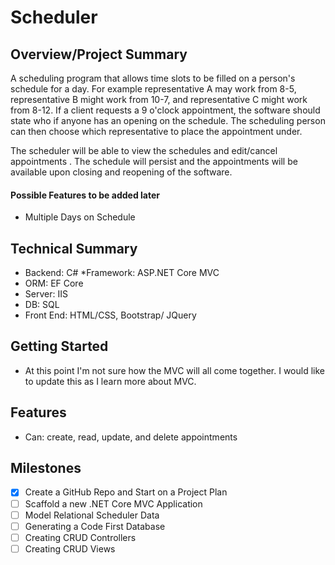 # **Scheduler**

## **Overview/Project Summary**
A scheduling program that allows time slots to be filled on a person's schedule for a day. For example representative A may work from 8-5, representative B might work from 10-7, and representative C might work from 8-12. If a client requests a 9 o'clock appointment, the software should state who if anyone has an opening on the schedule. The scheduling person can then choose which representative to place the appointment under. 

The scheduler will be able to view the schedules and edit/cancel appointments . The schedule will persist and the appointments will be available upon closing and reopening of the software.                                                                 
#### Possible Features to be added later        
* Multiple Days on Schedule
        



## **Technical Summary**
* Backend: C#
*Framework: ASP.NET Core MVC
* ORM: EF Core
* Server: IIS
* DB: SQL
* Front End: HTML/CSS, Bootstrap/ JQuery

## **Getting Started**
* At this point I'm not sure how the MVC will all come together. I would like to update this as I learn more about MVC.

## **Features**

* Can: create, read, update, and delete appointments




## **Milestones**
- [x] Create a GitHub Repo and Start on a Project Plan
- [ ] Scaffold a new .NET Core MVC Application
- [ ] Model Relational Scheduler Data
- [ ] Generating a Code First Database
- [ ] Creating CRUD Controllers
- [ ]  Creating CRUD Views